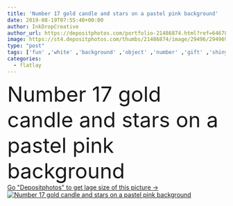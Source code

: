 ```yaml
---
title: 'Number 17 gold candle and stars on a pastel pink background'
date: 2019-08-19T07:55:40+00:00
author: InkDropCreative
author_url: https://depositphotos.com/portfolio-21486874.html?ref=64678756
image: https://st4.depositphotos.com/thumbs/21486874/image/29496/294969696/api_thumb_450.jpg?forcejpeg=true
type: "post"
tags: ['fun' ,'white' ,'background' ,'object' ,'number' ,'gift' ,'shiny' ,'anniversary' ,'beautiful' ,'birthday' ,'celebration' ,'decoration' ,'decorative' ,'event' ,'greeting' ,'happy' ,'surprise' ,'years' ,'celebrate' ,'gold' ,'party' ,'golden' ,'pattern' ,'card' ,'pink' ,'star' ,'year' ,'candle' ,'glitter' ,'age' ,'lifestyle' ,'metallic' ,'celebrating' ,'template' ,'invitation' ,'congratulation' ,'stars' ,'greetings' ,'congratulations' ,'occasion' ,'foil' ,'annual' ,'invite' ,'17th' ,'17' ,'Happy birthday' ,'birthday party' ,'gold star' ,'number 17' ,'flatlay' ]
categories: 
  - flatlay
---
```

<div aling="center">
            <font size="60"> Number 17 gold candle and stars on a pastel pink background</font>   
</div>
<div>
    <a href='https://st4.depositphotos.com/thumbs/21486874/image/29496/294969696/api_thumb_450.jpg?forcejpeg=true?ref=64678756' target=_blank > Go "Depositphotos" to get lage size of this picture ->
        <img href='https://st4.depositphotos.com/thumbs/21486874/image/29496/294969696/api_thumb_450.jpg?forcejpeg=true?ref=64678756' src='https://st4.depositphotos.com/21486874/29496/i/950/depositphotos_294969696-stock-photo-number-17-gold-candle-and.jpg?forcejpeg=true' alt='Number 17 gold candle and stars on a pastel pink background' >
    </a>
</div>
